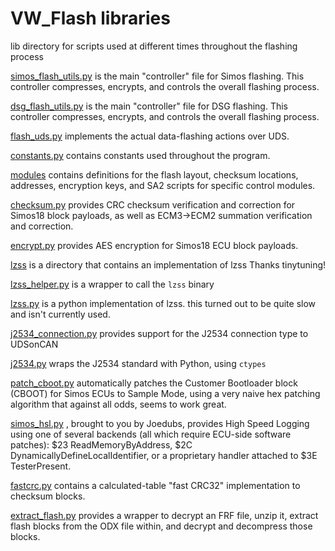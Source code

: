 # VW_Flash libraries

lib directory for scripts used at different times throughout the flashing process

[simos_flash_utils.py](simos_flash_utils.py) is the main "controller" file for Simos flashing. This controller
compresses, encrypts, and controls the overall flashing process.

[dsg_flash_utils.py](dsg_flash_utils.py) is the main "controller" file for DSG flashing. This controller compresses,
encrypts, and controls the overall flashing process.

[flash_uds.py](flash_uds.py) implements the actual data-flashing actions over UDS.

[constants.py](constants.py) contains constants used throughout the program.

[modules](modules) contains definitions for the flash layout, checksum locations, addresses, encryption keys, and SA2
scripts for specific control modules.

[checksum.py](checksum.py) provides CRC checksum verification and correction for Simos18 block payloads, as well as
ECM3->ECM2 summation verification and correction.

[encrypt.py](encrypt.py) provides AES encryption for Simos18 ECU block payloads.

[lzss](lzss) is a directory that contains an implementation of lzss Thanks tinytuning!

[lzss_helper.py](lszz_helper.py) is a wrapper to call the `lzss` binary

[lzss.py](lzss.py) is a python implementation of lzss. this turned out to be quite slow and isn't currently used.

[j2534_connection.py](j2534_connection.py) provides support for the J2534 connection type to UDSonCAN

[j2534.py](j2534.py) wraps the J2534 standard with Python, using `ctypes`

[patch_cboot.py](patch_cboot.py) automatically patches the Customer Bootloader block (CBOOT) for Simos ECUs to Sample
Mode, using a very naive hex patching algorithm that against all odds, seems to work great.

[simos_hsl.py](simos_hsl.py) , brought to you by Joedubs, provides High Speed Logging using one of several backends (all
which require ECU-side software patches): $23 ReadMemoryByAddress, $2C DynamicallyDefineLocalIdentifier, or a
proprietary handler attached to $3E TesterPresent.

[fastcrc.py](fastcrc.py) contains a calculated-table "fast CRC32" implementation to checksum blocks.

[extract_flash.py](extract_flash.py) provides a wrapper to decrypt an FRF file, unzip it, extract flash blocks from the
ODX file within, and decrypt and decompress those blocks.